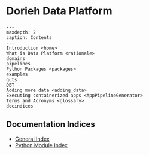 # Dorieh Data Platform

```{toctree}
---
maxdepth: 2
caption: Contents
---
Introduction <home>
What is Data Platform <rationale>
domains
pipelines
Python Packages <packages>
examples
guts
DBT
Adding more data <adding_data>
Executing containerized apps <AppPipelineGenerator>
Terms and Acronyms <glossary>
docindices
```

## Documentation Indices

* [General Index](genindex)
* [Python Module Index](modindex)
